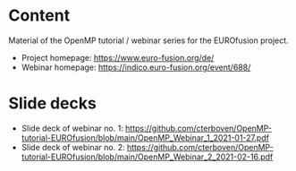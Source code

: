 # Content
Material of the OpenMP tutorial / webinar series for the EUROfusion project.
  * Project homepage: https://www.euro-fusion.org/de/
  * Webinar homepage: https://indico.euro-fusion.org/event/688/

# Slide decks
* Slide deck of webinar no. 1: https://github.com/cterboven/OpenMP-tutorial-EUROfusion/blob/main/OpenMP_Webinar_1_2021-01-27.pdf
* Slide deck of webinar no. 2: https://github.com/cterboven/OpenMP-tutorial-EUROfusion/blob/main/OpenMP_Webinar_2_2021-02-16.pdf
